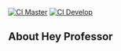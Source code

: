 [![CI Master](https://github.com/abraaoribeiro28/hey-professor/actions/workflows/laravel.yml/badge.svg?branch=master)](https://github.com/abraaoribeiro28/hey-professor/actions/workflows/laravel.yml)
[![CI Develop](https://github.com/abraaoribeiro28/hey-professor/actions/workflows/laravel.yml/badge.svg?branch=develop)](https://github.com/abraaoribeiro28/hey-professor/actions/workflows/laravel.yml)

## About Hey Professor
